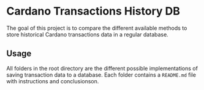 # Cardano Transactions History DB
The goal of this project is to compare the different available methods to store historical Cardano transactions data in a regular database.

## Usage
All folders in the root directory are the different possible implementations of saving transaction data to a database. Each folder contains a `README.md` file with instructions and conclusionson.